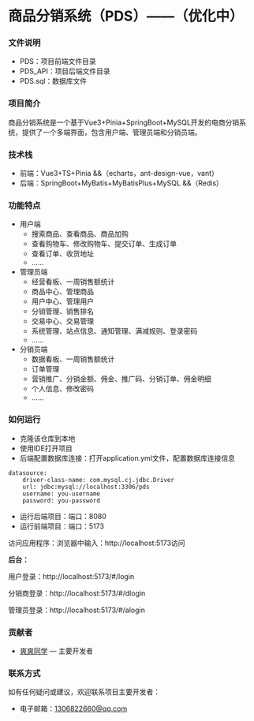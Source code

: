 # 商品分销系统（PDS）——（优化中）

### 文件说明

- PDS：项目前端文件目录
- PDS_API：项目后端文件目录
- PDS.sql：数据库文件

### 项目简介

商品分销系统是一个基于Vue3+Pinia+SpringBoot+MySQL开发的电商分销系统，提供了一个多端界面，包含用户端、管理员端和分销员端。

### 技术栈

- 前端：Vue3+TS+Pinia &&（echarts，ant-design-vue，vant）
- 后端：SpringBoot+MyBatis+MyBatisPlus+MySQL &&（Redis）

### 功能特点

- 用户端
  - 搜索商品、查看商品、商品加购
  - 查看购物车、修改购物车、提交订单、生成订单
  - 查看订单、收货地址
  - ……
- 管理员端
  - 经营看板、一周销售额统计
  - 商品中心、管理商品
  - 用户中心、管理用户
  - 分销管理、销售排名
  - 交易中心、交易管理
  - 系统管理、站点信息、通知管理、满减规则、登录密码
  - ……
- 分销员端
  - 数据看板、一周销售额统计
  - 订单管理
  - 营销推广、分销金额、佣金、推广码、分销订单、佣金明细
  - 个人信息、修改密码
  - ……

### 如何运行

- 克隆该仓库到本地
- 使用IDE打开项目
- 后端配置数据库连接：打开application.yml文件，配置数据库连接信息

```properties
datasource:
    driver-class-name: com.mysql.cj.jdbc.Driver
    url: jdbc:mysql://localhost:3306/pds
    username: you-username
    password: you-password
```

- 运行后端项目：端口：8080
- 运行前端项目：端口：5173

访问应用程序：浏览器中输入：http://localhost:5173访问

**后台：**

用户登录：http://localhost:5173/#/login

分销商登录：http://localhost:5173/#/dlogin

管理员登录：http://localhost:5173/#/alogin

### 贡献者

- <a href="https://github.com/Web-Wss" target="_blank">爽爽同学</a> — 主要开发者

### 联系方式

如有任何疑问或建议，欢迎联系项目主要开发者：

- 电子邮箱：1306822660@qq.com